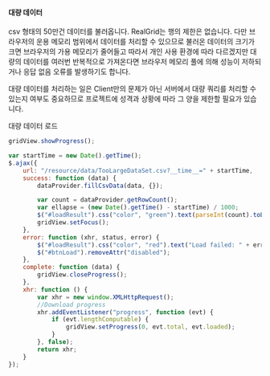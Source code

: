 
#### 대량 데이터    

csv 형태의 50만건 데이터를 불러옵니다. RealGrid는 행의 제한은 없습니다. 다만 브라우저의 운용 메모리 범위에서 데이터를 처리할 수 있으므로
불러온 데이터의 크기가 크면 브라우저의 가용 메모리가 줄어들고 따라서 개인 사용 환경에 따라 다르겠지만 대량의 데이터를 여러번 반복적으로
가져온다면 브라우저 메모리 풀에 의해 성능이 저하되거나 응답 없음 오류를 발생하기도 합니다.

대량 데이터를 처리하는 일은 Client만의 문제가 아닌 서버에서 대량 쿼리를 처리할 수 있는지 여부도 중요하므로
프로젝트에 성격과 상황에 따라 그 양을 제한할 필요가 있습니다.

<a class="btn primary small round lowercase" id="fillCsvData1">대량 데이터 로드</a>

```js
gridView.showProgress();

var startTime = new Date().getTime();
$.ajax({
    url: "/resource/data/TooLargeDataSet.csv?__time__=" + startTime,
    success: function (data) {
        dataProvider.fillCsvData(data, {});

        var count = dataProvider.getRowCount();
        var ellapse = (new Date().getTime() - startTime) / 1000;
        $("#loadResult").css("color", "green").text(parseInt(count).toLocaleString() + " rows loaded. " + ellapse + " elapsed").show();
        gridView.setFocus();
    },
    error: function (xhr, status, error) {
        $("#loadResult").css("color", "red").text("Load failed: " + error).show();
        $("#btnLoad").removeAttr("disabled");
    },
    complete: function (data) {
        gridView.closeProgress();
    },
    xhr: function () {
        var xhr = new window.XMLHttpRequest();
        //Download progress
        xhr.addEventListener("progress", function (evt) {
            if (evt.lengthComputable) {
                gridView.setProgress(0, evt.total, evt.loaded);
            }
        }, false);
        return xhr;
    }
});
```

<script>

$('#fillCsvData1').click(function() {
  //gridView.showProgress();

  var startTime = new Date().getTime();
  $.ajax({
      url: "/resource/data/TooLargeDataSet.csv?__time__=" + startTime,
      success: function (data) {
          dataProvider.fillCsvData(data, {});

          var count = dataProvider.getRowCount();
          var ellapse = (new Date().getTime() - startTime) / 1000;
          $("#loadResult").css("color", "green").text(parseInt(count).toLocaleString() + " rows loaded. " + ellapse + " elapsed").show();
          gridView.setFocus();
      },
      error: function (xhr, status, error) {
          $("#loadResult").css("color", "red").text("Load failed: " + error).show();
          $("#btnLoad").removeAttr("disabled");
      },
      complete: function (data) {
          //gridView.closeProgress();
      },
      xhr: function () {
          var xhr = new window.XMLHttpRequest();
          //Download progress
          xhr.addEventListener("progress", function (evt) {
              if (evt.lengthComputable) {
                  //gridView.setProgress(0, evt.total, evt.loaded);
              }
          }, false);
          return xhr;
      }
  });
});

$('#fillCsvData2').click(function() {
  var data = ' \
    "국산", "국산", "2", "기아", "15", "더 뉴 K9", "9", "미드나이트 블랙", "2016/01/01", 16, 8620, "대형", "휘발유", "images/215.png", "images/215.png" \n\r \
    "국산", "국산", "5", "르노삼성", "2", "QM6", "3", "이온 실버", "2016/01/01", 71, 3470, "중형SUV", "휘발유", "images/502.png", "images/502.png" \
    ';

  dataProvider.fillCsvData(data, {fillMode: "append", quoted: true});
});

$('#fillCsvData3').click(function() {
  var data = ' \
    "head1", "head2", "head3", "head4", "head5", "head6", "head7", "head8" \n\r \
    "국산", "국산", "2", "기아", "15", "더 뉴 K9", "9", "미드나이트 블랙", "2016/01/01", 16, 8620, "대형", "휘발유", "images/215.png", "images/215.png" \
    ';

  dataProvider.fillCsvData(data, {fillMode: "append", quoted: true, start: 1});
});

$('#fillCsvData4').click(function() {
  var data = ' \
    "국산"\t "국산"\t "5"\t "르노삼성"\t "2"\t "QM6"\t "3"\t "이온 실버"\t "2016/01/01"\t 71\t 3470\t "중형SUV"\t "휘발유"\t "images/502.png"\t "images/502.png" \
    ';

  dataProvider.fillCsvData(data, {fillMode: "append", quoted: true, delimiter: "\t"});
});
</script>
